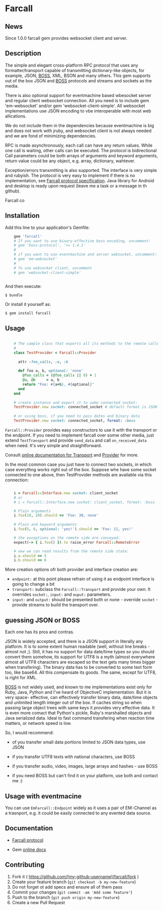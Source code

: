 # Farcall

## News

Since 1.0.0 farcall gem provides websocket client and server.

## Description

The simple and elegant cross-platform RPC protocol that uses any formatter/transport capable of
transmitting dictionary-like objects, for example, JSON, 
[BOSS](https://github.com/sergeych/boss_protocol), XML, BSON and many others. This gem
supports out of the box JSON and [BOSS](https://github.com/sergeych/boss_protocol) protocols and
streams and sockets as the media.

There is also optional support for eventmachine based wbesocket server and regular client websocket
connection. All you need is to include gem 'em-websocket' and/or gem 'websocket-client-simple'. 
All websocket implementations use JSON encoding to vbe interoperable with most web allications.

We do not include them in the dependencies because eventmachine is big and does not work with jruby,
and websocket client is not always needed and we are fond of minimizing dependencies.

RPC is made asynchronously, each call can have any return values. While one call is waiting,
other calls can be executed. The protocol is bidirectional Call parameters could be
both arrays of arguments and keyword arguments, return value could be any object, e.g. array, 
dictionary, wahtever.

Exception/errors transmitting is also supported. The interface is very simple and rubyish. The 
protocol is very easy to implement if there is no implementation, see 
[Farcall protocol specification](https://github.com/sergeych/farcall/wiki). Java library for
Android and desktop is ready upon request (leave me a task or a message in th github).

Farcall co

## Installation

Add this line to your application's Gemfile:

```ruby
    gem 'farcall'
    # If you want to use binary-effective boss encoding, uncomment:
    # gem 'boss-protocol', '>= 1.4.1'
    #
    # if you want to use eventmachine and server websocket, uncomment:
    # gem 'em-websocket' 
    # 
    # To use websocket client, uncomment
    # gem 'websocket-client-simple'
     
```

And then execute:

    $ bundle

Or install it yourself as:

    $ gem install farcall

## Usage

```ruby

    # The sample class that exports all its methods to the remote callers:
    #
    class TestProvider < Farcall::Provider
    
      attr :foo_calls, :a, :b
    
      def foo a, b, optional: 'none'
        @foo_calls = (@foo_calls || 0) + 1
        @a, @b     = a, b
        return "Foo: #{a+b}, #{optional}"
      end
    end
    
    # create instance and export it to some connected socket:
    TestProvider.new socket: connected_socket # default format is JSON
    
    # or using boss, if you need to pass dates and binary data
    TestProvider.new socket: connected_socket, format: :boss
```

`Farcall::Provider` provides easy constructors to use it with the transport or the endpoint.
If you need to implement farcall over somw other media, just extend `TestTransport` and provide
`send_data` and call `on_received_data` when need. It's very simple and straightforward.

Consult [online documentation for Transport](http://www.rubydoc.info/gems/farcall/Farcall/Transport)
and [Provider](http://www.rubydoc.info/gems/farcall/Farcall/Provider) for more.

In the most common case you just have to connect two sockets, in which case everythng works right
out of the box. Suppose whe have some socket connected to one above, then TestProvider methods are 
available via this connection:

```ruby

    i = Farcall::Interface.new socket: client_socket
    # or
    # i = Farcall::Interface.new socket: client_socket, format: :boss

    # Plain arguments
    i.foo(10, 20).should == 'Foo: 30, none'
    
    # Plain and keyword arguments
    i.foo(5, 6, optional: 'yes!').should == 'Foo: 11, yes!'

    # the exceptions on the remote side are conveyed:
    expect(-> { i.foo() }).to raise_error Farcall::RemoteError

    # new we can read results from the remote side state:
    i.a.should == 5
    i.b.should == 6
```

More creation options ofr both provider and interface creation are:

* `endpoint:` at this point please refrain of using it as endpoint interface is going to change a 
              bit
* `transport:` subclass the `Farcall::Transport` and provide your own. It overrides `socket:`, 
               `input:` and `ouput:` parameters.
* `input:` and `output:` should be presented both or none - override `socket` - provide streams to
                         build the transport over.
                         
## guessing JSON or BOSS

Each one has its pros and contras. 

JSON is widely accepted, and there is a JSON support in literally any platform. It is to some extent
human readable (well, without line breaks - almost not ;). Still, it has no support for data 
date/time types so you should convert them somehow, its support for UTF8 is a myth (almost everywhere 
almost all UTF8 characters are escaped so the text gets many times bigger when transfering). The
binary data has to be converted to some text form too, like base64. All this compensate its goods. 
The same, except for UTF8, is right for XML.

[BOSS](https://github.com/sergeych/boss_protocol) is not widely used, and known to me implementations
exist only for Ruby, Java, Python and I've heard of ObjectiveC implementation. But it is very space-
effective, can effectively transfer binary data, date/time objects and unlimited length integer out
of the box. If caches string so when passing large object trees with same keys it provides very
effective data. It is even more comact that Python's pickle, Ruby's marshalled objects and Java 
serialized data. Ideal to fast command transfering when reaction time matters, or network speed is
low.

So, I would recommend:

- of you transfer small data portions limited to JSON data types, use JSON

- if you transfer UTF8 texts with national characters, use BOSS
 
- if you transfer audio, video, images, large arrays and hashes - use BOSS
 
- if you need BOSS but can't find it on your platform, use both and contact me :)

## Usage with eventmacine

You can use `EmFarcall::Endpoint` widely as it uses a pair of EM::Channel as a trasnport, e.g.
it could be easily connected to any evented data source.

## Documentation

* [Farcall protocol](https://github.com/sergeych/farcall/wiki)

* Gem [online docs](http://www.rubydoc.info/gems/farcall)

## Contributing

1. Fork it ( https://github.com/[my-github-username]/farcall/fork )
2. Create your feature branch (`git checkout -b my-new-feature`)
3. Do not forget ot add specs and ensure all of them pass
4. Commit your changes (`git commit -am 'Add some feature'`)
5. Push to the branch (`git push origin my-new-feature`)
6. Create a new Pull Request
